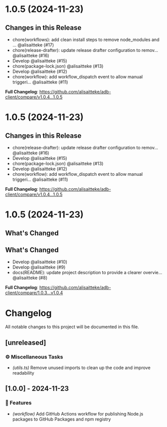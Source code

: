 # 1.0.5 (2024-11-23)

## Changes in this Release

- chore(workflows): add clean install steps to remove node\_modules and … @alisaitteke (#17)
- chore(release-drafter): update release drafter configuration to remov… @alisaitteke (#16)
- Develop @alisaitteke (#15)
- chore(package-lock.json) @alisaitteke (#13)
- Develop @alisaitteke (#12)
- chore(workflow): add workflow\_dispatch event to allow manual triggeri… @alisaitteke (#11)

**Full Changelog**: https://github.com/alisaitteke/adb-client/compare/v1.0.4...1.0.5


# 1.0.5 (2024-11-23)

## Changes in this Release

- chore(release-drafter): update release drafter configuration to remov… @alisaitteke (#16)
- Develop @alisaitteke (#15)
- chore(package-lock.json) @alisaitteke (#13)
- Develop @alisaitteke (#12)
- chore(workflow): add workflow\_dispatch event to allow manual triggeri… @alisaitteke (#11)

**Full Changelog**: https://github.com/alisaitteke/adb-client/compare/v1.0.4...1.0.5


# 1.0.5 (2024-11-23)

## What's Changed
## What's Changed
- Develop @alisaitteke (#10)
- Develop @alisaitteke (#9)
- docs(README): update project description to provide a clearer overvie… @alisaitteke (#8)

**Full Changelog**: https://github.com/alisaitteke/adb-client/compare/1.0.3...v1.0.4


# Changelog

All notable changes to this project will be documented in this file.

## [unreleased]

### ⚙️ Miscellaneous Tasks

- *(utils.ts)* Remove unused imports to clean up the code and improve readability

## [1.0.0] - 2024-11-23

### 🚀 Features

- *(workflow)* Add GitHub Actions workflow for publishing Node.js packages to GitHub Packages and npm registry

<!-- generated by git-cliff -->
